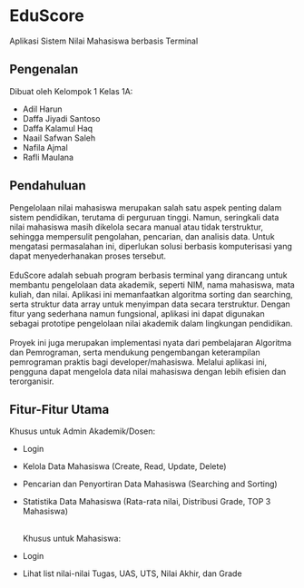 # EduScore
Aplikasi Sistem Nilai Mahasiswa berbasis Terminal
## Pengenalan
Dibuat oleh Kelompok 1 Kelas 1A:
- Adil Harun
- Daffa Jiyadi Santoso
- Daffa Kalamul Haq
- Naail Safwan Saleh
- Nafila Ajmal
- Rafli Maulana
## Pendahuluan
  Pengelolaan nilai mahasiswa merupakan salah satu aspek penting dalam sistem pendidikan, terutama di perguruan tinggi. Namun, seringkali data nilai mahasiswa masih dikelola secara manual atau tidak terstruktur, sehingga mempersulit pengolahan, pencarian, dan analisis data. Untuk mengatasi permasalahan ini, diperlukan solusi berbasis komputerisasi yang dapat menyederhanakan proses tersebut.<br/> <br/>
  EduScore adalah sebuah program berbasis terminal yang dirancang untuk membantu pengelolaan data akademik, seperti NIM, nama mahasiswa, mata kuliah, dan nilai. Aplikasi ini memanfaatkan algoritma sorting dan searching, serta struktur data array untuk menyimpan data secara terstruktur. Dengan fitur yang sederhana namun fungsional, aplikasi ini dapat digunakan sebagai prototipe pengelolaan nilai akademik dalam lingkungan pendidikan.<br /> <br/>
  Proyek ini juga merupakan implementasi nyata dari pembelajaran Algoritma dan Pemrograman, serta mendukung pengembangan keterampilan pemrograman praktis bagi developer/mahasiswa. Melalui aplikasi ini, pengguna dapat mengelola data nilai mahasiswa dengan lebih efisien dan terorganisir.
## Fitur-Fitur Utama
  Khusus untuk Admin Akademik/Dosen:
- Login
- Kelola Data Mahasiswa (Create, Read, Update, Delete)
- Pencarian dan Penyortiran Data Mahasiswa (Searching and Sorting)
- Statistika Data Mahasiswa (Rata-rata nilai, Distribusi Grade, TOP 3 Mahasiswa)<br/> <br/>

  Khusus untuk Mahasiswa:
- Login
- Lihat list nilai-nilai Tugas, UAS, UTS, Nilai Akhir, dan Grade


